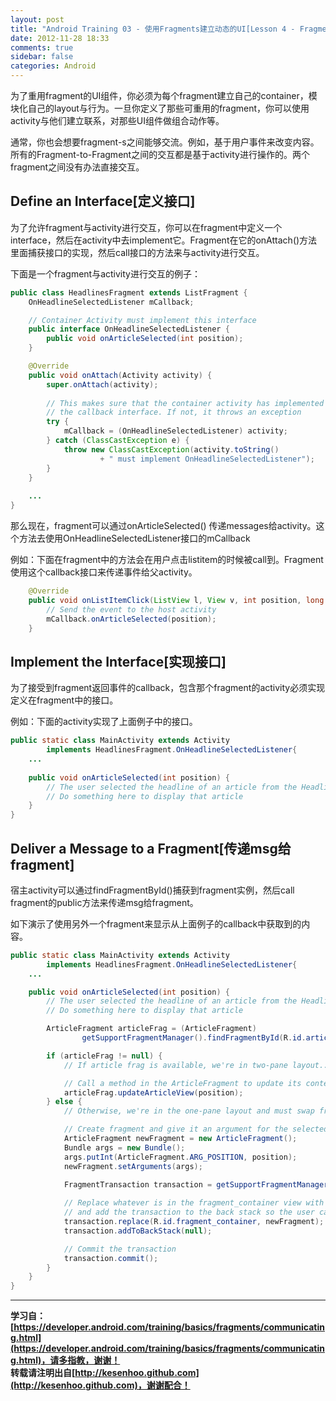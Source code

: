 ```yaml
---
layout: post
title: "Android Training 03 - 使用Fragments建立动态的UI[Lesson 4 - Fragment之间的通信]"
date: 2012-11-28 18:33
comments: true
sidebar: false
categories: Android
---
```


为了重用fragment的UI组件，你必须为每个fragment建立自己的container，模块化自己的layout与行为。一旦你定义了那些可重用的fragment，你可以使用activity与他们建立联系，对那些UI组件做组合动作等。

通常，你也会想要fragment-s之间能够交流。例如，基于用户事件来改变内容。所有的Fragment-to-Fragment之间的交互都是基于activity进行操作的。两个fragment之间没有办法直接交互。

## Define an Interface[定义接口]
为了允许fragment与activity进行交互，你可以在fragment中定义一个interface，然后在activity中去implement它。Fragment在它的onAttach()方法里面捕获接口的实现，然后call接口的方法来与activity进行交互。

<!-- more -->

下面是一个fragment与activity进行交互的例子：
```java
public class HeadlinesFragment extends ListFragment {
    OnHeadlineSelectedListener mCallback;

    // Container Activity must implement this interface
    public interface OnHeadlineSelectedListener {
        public void onArticleSelected(int position);
    }

    @Override
    public void onAttach(Activity activity) {
        super.onAttach(activity);
        
        // This makes sure that the container activity has implemented
        // the callback interface. If not, it throws an exception
        try {
            mCallback = (OnHeadlineSelectedListener) activity;
        } catch (ClassCastException e) {
            throw new ClassCastException(activity.toString()
                    + " must implement OnHeadlineSelectedListener");
        }
    }
    
    ...
}
```
那么现在，fragment可以通过onArticleSelected() 传递messages给activity。这个方法去使用OnHeadlineSelectedListener接口的mCallback

例如：下面在fragment中的方法会在用户点击listitem的时候被call到。Fragment使用这个callback接口来传递事件给父activity。
```java
    @Override
    public void onListItemClick(ListView l, View v, int position, long id) {
        // Send the event to the host activity
        mCallback.onArticleSelected(position);
    }
```

## Implement the Interface[实现接口]
为了接受到fragment返回事件的callback，包含那个fragment的activity必须实现定义在fragment中的接口。

例如：下面的activity实现了上面例子中的接口。
```java
public static class MainActivity extends Activity
        implements HeadlinesFragment.OnHeadlineSelectedListener{
    ...
    
    public void onArticleSelected(int position) {
        // The user selected the headline of an article from the HeadlinesFragment
        // Do something here to display that article
    }
}
```

## Deliver a Message to a Fragment[传递msg给fragment]
宿主activity可以通过findFragmentById()捕获到fragment实例，然后call fragment的public方法来传递msg给fragment。

如下演示了使用另外一个fragment来显示从上面例子的callback中获取到的内容。
```java
public static class MainActivity extends Activity
        implements HeadlinesFragment.OnHeadlineSelectedListener{
    ...

    public void onArticleSelected(int position) {
        // The user selected the headline of an article from the HeadlinesFragment
        // Do something here to display that article

        ArticleFragment articleFrag = (ArticleFragment)
                getSupportFragmentManager().findFragmentById(R.id.article_fragment);

        if (articleFrag != null) {
            // If article frag is available, we're in two-pane layout...

            // Call a method in the ArticleFragment to update its content
            articleFrag.updateArticleView(position);
        } else {
            // Otherwise, we're in the one-pane layout and must swap frags...

            // Create fragment and give it an argument for the selected article
            ArticleFragment newFragment = new ArticleFragment();
            Bundle args = new Bundle();
            args.putInt(ArticleFragment.ARG_POSITION, position);
            newFragment.setArguments(args);
        
            FragmentTransaction transaction = getSupportFragmentManager().beginTransaction();

            // Replace whatever is in the fragment_container view with this fragment,
            // and add the transaction to the back stack so the user can navigate back
            transaction.replace(R.id.fragment_container, newFragment);
            transaction.addToBackStack(null);

            // Commit the transaction
            transaction.commit();
        }
    }
}
```

*********************************
**学习自：[https://developer.android.com/training/basics/fragments/communicating.html](https://developer.android.com/training/basics/fragments/communicating.html)，请多指教，谢谢！**  
**转载请注明出自[http://kesenhoo.github.com](http://kesenhoo.github.com)，谢谢配合！**






